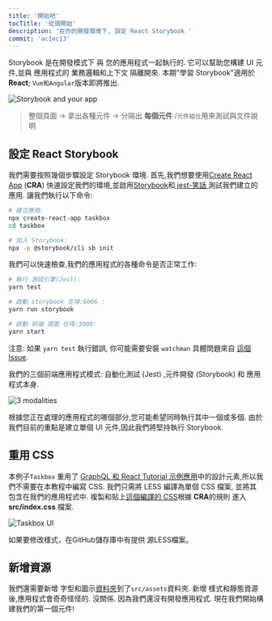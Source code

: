 ```yaml
---
title: '開始吧'
tocTitle: '從頭開始'
description: '在你的開發環境下, 設定 React Storybook '
commit: 'ac1ec13'
---
```


Storybook 是在開發模式下 與 您的應用程式一起執行的. 它可以幫助您構建 UI 元件,並與 應用程式的 業務邏輯和上下文 隔離開來. 本期"學習 Storybook"適用於 **React**; `Vue和Angular`版本即將推出.

![Storybook and your app](/intro-to-storybook/storybook-relationship.jpg)

> 整個頁面 -> 拿出各種元件 -> 分隔出 **每個元件** /`元件組合`用來測試與文件說明

## 設定 React Storybook

我們需要按照幾個步驟設定 Storybook 環境. 首先,我們想要使用[Create React App](https://github.com/facebook/create-react-app) (**CRA**) 快速設定我們的環境,並啟用[Storybook](https://storybook.js.org/)和[ jest-笑話 ](https://facebook.github.io/jest/)測試我們建立的應用. 讓我們執行以下命令:

```bash
# 建立應用:
npx create-react-app taskbox
cd taskbox

# 加入 Storybook:
npx -p @storybook/cli sb init
```

我們可以快速檢查,我們的應用程式的各種命令是否正常工作:

```bash
# 執行 測試引擎(Jest):
yarn test

# 啟動 storybook 在埠:6006 :
yarn run storybook

# 啟動 前端 頁面 在埠:3000:
yarn start
```

<div class="aside">
  注意: 如果 <code>yarn test</code> 執行錯誤, 你可能需要安裝 <code>watchman</code> 具體問題來自 <a href="https://github.com/facebook/create-react-app/issues/871#issuecomment-252297884">這個Issue</a>.
</div>

我們的三個前端應用程式模式: 自動化測試 (Jest) ,元件開發 (Storybook) 和 應用程式本身.

![3 modalities](/intro-to-storybook/app-three-modalities.png)

根據您正在處理的應用程式的哪個部分,您可能希望同時執行其中一個或多個. 由於我們目前的重點是建立單個 UI 元件,因此我們將堅持執行 Storybook.

## 重用 CSS

本例子`Taskbox` 重用了 [GraphQL 和 React Tutorial 示例應用](https://www.chromatic.com/blog/graphql-react-tutorial-part-1-6)中的設計元素,所以我們不需要在本教程中編寫 CSS. 我們只需將 LESS 編譯為單個 CSS 檔案, 並將其包含在我們的應用程式中. 複製和貼上[這個編譯的 CSS](https://github.com/chromaui/learnstorybook-code/blob/master/src/index.css)根據 **CRA**的規則 進入 **src/index.css** 檔案.

![Taskbox UI](/intro-to-storybook/ss-browserchrome-taskbox-learnstorybook.png)

<div class="aside">
如果要修改樣式，在GitHub儲存庫中有提供 源LESS檔案。
</div>

## 新增資源

我們還需要新增 字型和圖示[資料夾](https://github.com/chromaui/learnstorybook-code/tree/master/src/assets)到了`src/assets`資料夾. 新增 樣式和靜態資源 後,應用程式會奇奇怪怪的. 沒關係. 因為我們還沒有開發應用程式. 現在我們開始構建我們的第一個元件!
